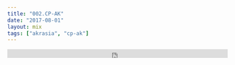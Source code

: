 ```yaml
---
title: "002.CP-AK"
date: "2017-08-01"
layout: mix
tags: ["akrasia", "cp-ak"]
---
```


<iframe width="100%" height="20" scrolling="no" frameborder="no" allow="autoplay" src="https://w.soundcloud.com/player/?url=https%3A//api.soundcloud.com/tracks/345535024&color=%230c0c0c&inverse=true&auto_play=true&show_user=true"></iframe>